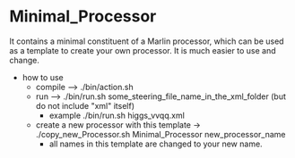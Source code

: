 # Minimal_Processor
It contains a minimal constituent of a Marlin processor, which can be used as a template to create your own processor.
It is much easier to use and change.

 - how to use
	- compile --> ./bin/action.sh
	- run     --> ./bin/run.sh  some_steering_file_name_in_the_xml_folder   (but do not include "xml" itself)
        - example  ./bin/run.sh higgs_vvqq.xml
    - create a new processor with this template  -> ./copy_new_Processor.sh  Minimal_Processor   new_processor_name
		- all names in this template are changed to your new name.
